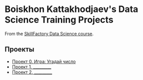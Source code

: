 # Boiskhon Kattakhodjaev's Data Science Training Projects

From the [SkillFactory Data Science course](https://skill.factory.ru/data-scientist).

## Проекты

* [Проект 0. Игра: Угадай число](https://github.com/Rectonic/SF_DS_Projects/tree/master/project_0)
* [Проект 1. _________](____)
* [Проект 2. _________](____)
